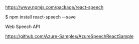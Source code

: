 https://www.npmjs.com/package/react-speech

$ npm install react-speech --save 


Web Speech API


https://github.com/Azure-Samples/AzureSpeechReactSample